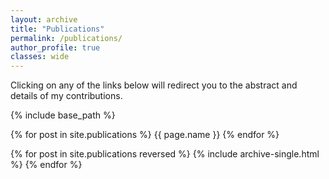 ```yaml
---
layout: archive
title: "Publications"
permalink: /publications/
author_profile: true
classes: wide
---
```


Clicking on any of the links below will redirect you to the abstract and details of my contributions.

{% include base_path %}

{% for post in site.publications %}
  {{ page.name }}
{% endfor %}

{% for post in site.publications reversed %}
  {% include archive-single.html %}
{% endfor %}
